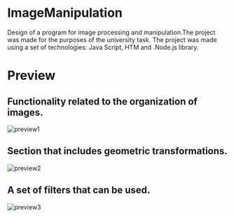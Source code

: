# ImageManipulation
Design of a program for image processing and manipulation.The project was made for the purposes of the university task. The project was made using a set of technologies: Java Script, HTM and .Node.js library.

# Preview
## Functionality related to the organization of images.
![preview1](https://user-images.githubusercontent.com/116505961/198899389-293e22d2-7cae-4b56-a922-39b9c42e942c.JPG)

## Section that includes geometric transformations.
![preview2](https://user-images.githubusercontent.com/116505961/198899401-e5ee02df-01a7-4675-8107-3f31107bf676.jpg)

## A set of filters that can be used.
![preview3](https://user-images.githubusercontent.com/116505961/198899413-ae6a8f2f-6a2b-4a42-80e1-a4bcd155e7f5.jpg)
